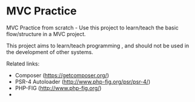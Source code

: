 # MVC Practice
MVC Practice from scratch - Use this project to learn/teach the basic flow/structure in a MVC project.

This project aims to learn/teach programming , and should not be used in the development of other systems.

Related links:
* Composer (https://getcomposer.org/)
* PSR-4 Autoloader (http://www.php-fig.org/psr/psr-4/)
* PHP-FIG (http://www.php-fig.org/)
* 
